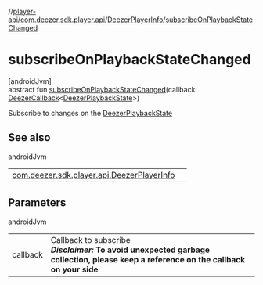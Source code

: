 //[player-api](../../../index.md)/[com.deezer.sdk.player.api](../index.md)/[DeezerPlayerInfo](index.md)/[subscribeOnPlaybackStateChanged](subscribe-on-playback-state-changed.md)

# subscribeOnPlaybackStateChanged

[androidJvm]\
abstract fun [subscribeOnPlaybackStateChanged](subscribe-on-playback-state-changed.md)(callback: [DeezerCallback](../../../../../common-api/common-api/com.deezer.sdk.common/-deezer-callback/index.md)&lt;[DeezerPlaybackState](../../com.deezer.sdk.player.model/-deezer-playback-state/index.md)&gt;)

Subscribe to changes on the [DeezerPlaybackState](../../com.deezer.sdk.player.model/-deezer-playback-state/index.md)

## See also

androidJvm

|                                                                                        |     |
| -------------------------------------------------------------------------------------- | --- |
| [com.deezer.sdk.player.api.DeezerPlayerInfo](unsubscribe-on-playback-state-changed.md) |     |

## Parameters

androidJvm

|          |                                                                                                                                              |
| -------- | -------------------------------------------------------------------------------------------------------------------------------------------- |
| callback | Callback to subscribe<br/>**_Disclaimer:_** **To avoid unexpected garbage collection, please keep a reference on the callback on your side** |
